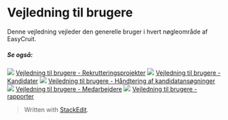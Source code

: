 # Vejledning til brugere

Denne vejledning vejleder den generelle bruger i hvert nøgleområde af EasyCruit.

##### Se også:

![](../Resources/Images/icon-document-link.png)  [Vejledning til brugere - Rekrutteringsprojekter](guide_for_users_vacancies.htm)
![](../Resources/Images/icon-document-link.png)  [Vejledning til brugere - Kandidater](guide_for_users_candidates.htm)
![](../Resources/Images/icon-document-link.png)  [Vejledning til brugere - Håndtering af kandidatansøgninger](guide_for_users_handling_candidate_applications.htm)
![](../Resources/Images/icon-document-link.png)  [Vejledning til brugere - Medarbejdere](guide_for_users_employees.htm)
![](../Resources/Images/icon-document-link.png)  [Vejledning til brugere - rapporter](guide_for_users_reports.htm)


> Written with [StackEdit](https://stackedit.io/).
<!--stackedit_data:
eyJoaXN0b3J5IjpbLTcwMDQxNzU2XX0=
-->